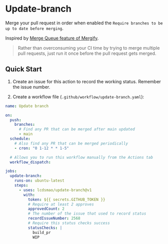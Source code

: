 # Update-branch

Merge your pull request in order when enabled the `Require branches to be up to date before merging`.

Inspired by [Merge Queue feature of Mergify](https://mergify.io/features/merge-queue).

> Rather than overconsuming your CI time by trying to merge multiple pull requests, just run it once before the pull request gets merged.

## Quick Start

1. Create an issue for this action to record the working status. Remember the issue number.

2. Create a workflow file (`.github/workflow/update-branch.yaml`):

```yaml
name: Update branch

on:
  push:
    branches:
      # Find any PR that can be merged after main updated
      - main
  schedule:
    # Also find any PR that can be merged periodically
    - cron: "0 1-12 * * 1-5"

  # Allows you to run this workflow manually from the Actions tab
  workflow_dispatch:

jobs:
  update-branch:
    runs-on: ubuntu-latest
    steps:
      - uses: lcdsmao/update-branch@v1
        with:
          token: ${{ secrets.GITHUB_TOKEN }}
          # Require at least 2 approves
          approvedCount: 2
          # The number of the issue that used to record status
          recordIssueNumber: 2568
          # Require this status checks success 
          statusChecks: |
            build_pr
            WIP
```
